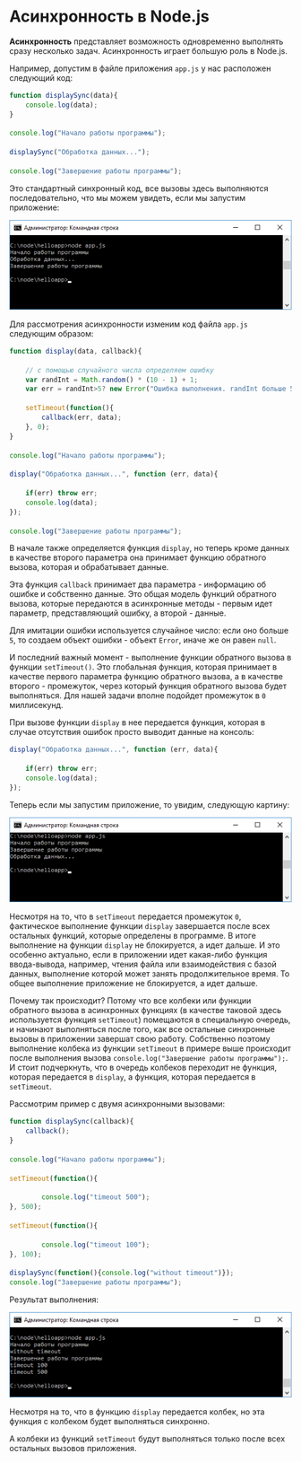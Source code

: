 # Асинхронность в Node.js

**Асинхронность** представляет возможность одновременно выполнять сразу несколько задач. Асинхронность играет большую роль в Node.js.

Например, допустим в файле приложения `app.js` у нас расположен следующий код:

```js
function displaySync(data){
    console.log(data);
}
 
console.log("Начало работы программы");
 
displaySync("Обработка данных...");
 
console.log("Завершение работы программы");
```

Это стандартный синхронный код, все вызовы здесь выполняются последовательно, что мы можем увидеть, если мы запустим приложение:

![2.14.png](2.14.png)

Для рассмотрения асинхронности изменим код файла `app.js` следующим образом:

```js
function display(data, callback){
 
    // с помощью случайного числа определяем ошибку
    var randInt = Math.random() * (10 - 1) + 1;
    var err = randInt>5? new Error("Ошибка выполнения. randInt больше 5"): null;
     
    setTimeout(function(){
        callback(err, data);
    }, 0);
}
 
console.log("Начало работы программы");
 
display("Обработка данных...", function (err, data){
 
    if(err) throw err;
    console.log(data);
});
 
console.log("Завершение работы программы");
```

В начале также определяется функция `display`, но теперь кроме данных в качестве второго параметра она принимает функцию обратного вызова, которая и обрабатывает данные.

Эта функция `callback` принимает два параметра - информацию об ошибке и собственно данные. Это общая модель функций обратного вызова, которые передаются в асинхронные методы - первым идет параметр, представляющий ошибку, а второй - данные.

Для имитации ошибки используется случайное число: если оно больше `5`, то создаем объект ошибки - объект `Error`, иначе же он равен `null`.

И последний важный момент - выполнение функции обратного вызова в функции `setTimeout()`. Это глобальная функция, которая принимает в качестве первого параметра функцию обратного вызова, а в качестве второго - промежуток, через который функция обратного вызова будет выполняться. Для нашей задачи вполне подойдет промежуток в `0` миллисекунд.

При вызове функции `display` в нее передается функция, которая в случае отсутствия ошибок просто выводит данные на консоль:

```js
display("Обработка данных...", function (err, data){
 
    if(err) throw err;
    console.log(data);
});
```

Теперь если мы запустим приложение, то увидим, следующую картину:

![2.15.png](2.15.png)

Несмотря на то, что в `setTimeout` передается промежуток `0`, фактическое выполнение функции `display` завершается после всех остальных функций, которые определены в программе. В итоге выполнение на функции `display` не блокируется, а идет дальше. И это особенно актуально, если в приложении идет какая-либо функция ввода-вывода, например, чтения файла или взаимодействия с базой данных, выполнение которой может занять продолжительное время. То общее выполнение приложение не блокируется, а идет дальше.

Почему так происходит? Потому что все колбеки или функции обратного вызова в асинхронных функциях (в качестве таковой здесь используется функция `setTimeout`) помещаются в специальную очередь, и начинают выполняться после того, как все остальные синхронные вызовы в приложении завершат свою работу. Собственно поэтому выполнение колбека из функции `setTimeout` в примере выше происходит после выполнения вызова `console.log("Завершение работы программы");`. И стоит подчеркнуть, что в очередь колбеков переходит не функция, которая передается в `display`, а функция, которая передается в `setTimeout`.

Рассмотрим пример с двумя асинхронными вызовами:

```js
function displaySync(callback){
    callback();
}
 
console.log("Начало работы программы");
 
setTimeout(function(){
         
        console.log("timeout 500");
}, 500);
 
setTimeout(function(){
         
        console.log("timeout 100");
}, 100);
 
displaySync(function(){console.log("without timeout")});
console.log("Завершение работы программы");
```

Результат выполнения:

![2.16.png](2.16.png)

Несмотря на то, что в функцию `display` передается колбек, но эта функция с колбеком будет выполняться синхронно.

А колбеки из функций `setTimeout` будут выполняться только после всех остальных вызовов приложения.